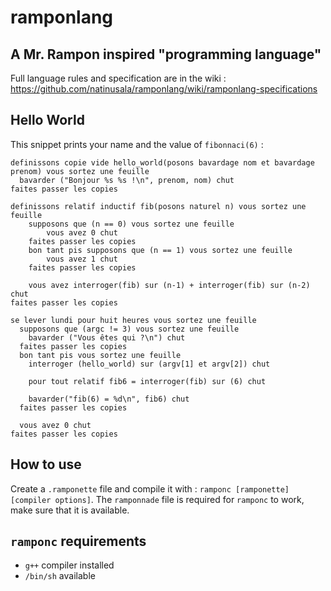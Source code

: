 # ramponlang
## A Mr. Rampon inspired "programming language"

Full language rules and specification are in the wiki : https://github.com/natinusala/ramponlang/wiki/ramponlang-specifications

## Hello World

This snippet prints your name and the value of `fibonnaci(6)` :

```
definissons copie vide hello_world(posons bavardage nom et bavardage prenom) vous sortez une feuille
  bavarder ("Bonjour %s %s !\n", prenom, nom) chut
faites passer les copies

definissons relatif inductif fib(posons naturel n) vous sortez une feuille
    supposons que (n == 0) vous sortez une feuille
        vous avez 0 chut
    faites passer les copies
    bon tant pis supposons que (n == 1) vous sortez une feuille
        vous avez 1 chut
    faites passer les copies

    vous avez interroger(fib) sur (n-1) + interroger(fib) sur (n-2) chut
faites passer les copies

se lever lundi pour huit heures vous sortez une feuille
  supposons que (argc != 3) vous sortez une feuille
    bavarder ("Vous êtes qui ?\n") chut
  faites passer les copies
  bon tant pis vous sortez une feuille
    interroger (hello_world) sur (argv[1] et argv[2]) chut

    pour tout relatif fib6 = interroger(fib) sur (6) chut

    bavarder("fib(6) = %d\n", fib6) chut
  faites passer les copies

  vous avez 0 chut
faites passer les copies
```

## How to use

Create a `.ramponette` file and compile it with : `ramponc [ramponette] [compiler options]`. The `ramponnade` file is required for `ramponc` to work, make sure that it is available.

## `ramponc` requirements
 - `g++` compiler installed
 - `/bin/sh` available
